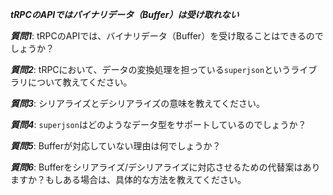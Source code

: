 ***tRPCのAPIではバイナリデータ（Buffer）は受け取れない***

***質問1***: tRPCのAPIでは、バイナリデータ（Buffer）を受け取ることはできるのでしょうか？

***質問2***: tRPCにおいて、データの変換処理を担っている`superjson`というライブラリについて教えてください。

***質問3***: シリアライズとデシリアライズの意味を教えてください。

***質問4***: `superjson`はどのようなデータ型をサポートしているのでしょうか？

***質問5***: Bufferが対応していない理由は何でしょうか？

***質問6***: Bufferをシリアライズ/デシリアライズに対応させるための代替案はありますか？もしある場合は、具体的な方法を教えてください。